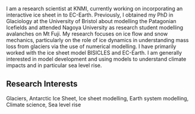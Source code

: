 
I am a research scientist at KNMI, currently working on incorporating an interactive ice sheet in to EC-Earth. Previously, I obtained my PhD in Glaciology at the University of Bristol about modelling the Patagonian Icefields and attended Nagoya University as research student modelling avalanches on Mt Fuji. My research focuses on ice flow and snow mechanics, particularly on the role of ice dynamics in understanding mass loss from glaciers via the use of numerical modelling. I have primarily worked with the ice sheet model BISICLES and EC-Earth. I am generally interested in model development and using models to understand climate impacts and in particular sea level rise. 

## Research Interests

Glaciers, Antarctic Ice Sheet, Ice sheet modelling, Earth system modelling, Climate science, Sea level rise
